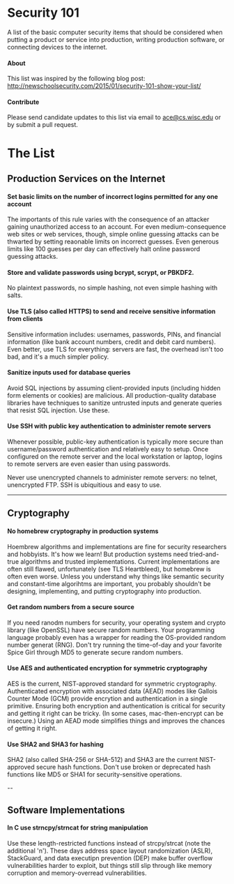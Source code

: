 # Security 101
A list of the basic computer security items that should be considered when putting a product or service into production, writing production software, or connecting devices to the internet.

#### About
This list was inspired by the following blog post: http://newschoolsecurity.com/2015/01/security-101-show-your-list/

#### Contribute
Please send candidate updates to this list via email to ace@cs.wisc.edu or by submit a pull request.

# The List

## Production Services on the Internet

#### Set basic limits on the number of incorrect logins permitted for any one account
The importants of this rule varies with the consequence of an attacker gaining unauthorized access to an account. For even medium-consequence web sites or web services, though, simple online guessing attacks can be thwarted by setting reaonable limits on incorrect guesses. Even generous limits like 100 guesses per day can effectively halt online password guessing attacks.

#### Store and validate passwords using bcrypt, scrypt, or PBKDF2.
No plaintext passwords, no simple hashing, not even simple hashing with salts.

#### Use TLS (also called HTTPS) to send and receive sensitive information from clients
Sensitive information includes: usernames, passwords, PINs, and financial information (like bank account numbers, credit and debit card numbers). Even better, use TLS for everything: servers are fast, the overhead isn't too bad, and it's a much simpler policy.

#### Sanitize inputs used for database queries
Avoid SQL injections by assuming client-provided inputs (including hidden form elements or cookies) are malicious. All production-quality database libraries have techniques to sanitize untrusted inputs and generate queries that resist SQL injection. Use these.

#### Use SSH with public key authentication to administer remote servers
Whenever possible, public-key authentication is typically more secure than username/password authentication and relatively easy to setup. Once configured on the remote server and the local workstation or laptop, logins to remote servers are even easier than using passwords. 

Never use unencrypted channels to administer remote servers: no telnet, unencrypted FTP. SSH is ubiquitious and easy to use.

---

## Cryptography

#### No homebrew cryptography in production systems
Hoembrew algorithms and implementations are fine for security researchers and hobbyists. It's how we learn! But production systems need tried-and-true algorithms and trusted implementations. Current implementations are often still flawed, unfortunately (see TLS Heartbleed), but homebrew is often even worse. Unless you understand why things like semantic security and constant-time algorihtms are important, you probably shouldn't be designing, implementing, and putting cryptography into production.

#### Get random numbers from a secure source
If you need ranodm numbers for security, your operating system and crypto library (like OpenSSL) have secure random numbers. Your programming language probably even has a wrapper for reading the OS-provided random number generat (RNG). Don't try running the time-of-day and your favorite Spice Girl through MD5 to generate secure random numbers.

#### Use AES and authenticated encryption for symmetric cryptography
AES is the current, NIST-approved standard for symmetric cryptography. Authenticated encryption with associated data (AEAD) modes like Gallois Counter Mode (GCM) provide encrytion and authentication in a single primitive. Ensuring both encryption and authentication is critical for security and getting it right can be tricky. (In some cases, mac-then-encrypt can be insecure.) Using an AEAD mode simplifies things and improves the chances of getting it right.

#### Use SHA2 and SHA3 for hashing
SHA2 (also called SHA-256 or SHA-512) and SHA3 are the current NIST-approved secure hash functions. Don't use broken or deprecated hash functions like MD5 or SHA1 for security-sensitive operations.

-- 

## Software Implementations

#### In C use strncpy/strncat for string manipulation
Use these length-restricted functions instead of strcpy/strcat (note the additional 'n'). These days address space layout randomization (ASLR), StackGuard, and data executipn prevention (DEP) make buffer overflow vulnerabilities harder to exploit, but things still slip through like memory corruption and memory-overread vulnerabilities.


